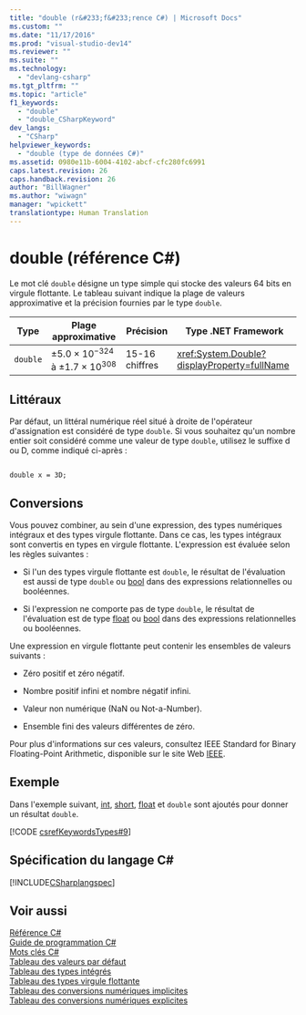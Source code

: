 ```yaml
---
title: "double (r&#233;f&#233;rence C#) | Microsoft Docs"
ms.custom: ""
ms.date: "11/17/2016"
ms.prod: "visual-studio-dev14"
ms.reviewer: ""
ms.suite: ""
ms.technology: 
  - "devlang-csharp"
ms.tgt_pltfrm: ""
ms.topic: "article"
f1_keywords: 
  - "double"
  - "double_CSharpKeyword"
dev_langs: 
  - "CSharp"
helpviewer_keywords: 
  - "double (type de données C#)"
ms.assetid: 0980e11b-6004-4102-abcf-cfc280fc6991
caps.latest.revision: 26
caps.handback.revision: 26
author: "BillWagner"
ms.author: "wiwagn"
manager: "wpickett"
translationtype: Human Translation
---
```

# double (r&#233;f&#233;rence C#)
Le mot clé `double` désigne un type simple qui stocke des valeurs 64 bits en virgule flottante.  Le tableau suivant indique la plage de valeurs approximative et la précision fournies par le type `double`.  
  
|Type|Plage approximative|Précision|Type .NET Framework|  
|----------|-------------------------|---------------|-------------------------|  
|`double`|±5.0 × 10<sup>−324</sup> à ±1.7 × 10<sup>308</sup>|15\-16 chiffres|<xref:System.Double?displayProperty=fullName>|  
  
## Littéraux  
 Par défaut, un littéral numérique réel situé à droite de l'opérateur d'assignation est considéré de type `double`.  Si vous souhaitez qu'un nombre entier soit considéré comme une valeur de type `double`, utilisez le suffixe d ou D, comme indiqué ci\-après :  
  
```  
  
double x = 3D;  
```  
  
## Conversions  
 Vous pouvez combiner, au sein d'une expression, des types numériques intégraux et des types virgule flottante.  Dans ce cas, les types intégraux sont convertis en types en virgule flottante.  L'expression est évaluée selon les règles suivantes :  
  
-   Si l'un des types virgule flottante est `double`, le résultat de l'évaluation est aussi de type `double` ou [bool](../../../csharp/language-reference/keywords/bool.md) dans des expressions relationnelles ou booléennes.  
  
-   Si l'expression ne comporte pas de type `double`, le résultat de l'évaluation est de type [float](../../../csharp/language-reference/keywords/float.md) ou [bool](../../../csharp/language-reference/keywords/bool.md) dans des expressions relationnelles ou booléennes.  
  
 Une expression en virgule flottante peut contenir les ensembles de valeurs suivants :  
  
-   Zéro positif et zéro négatif.  
  
-   Nombre positif infini et nombre négatif infini.  
  
-   Valeur non numérique \(NaN ou Not\-a\-Number\).  
  
-   Ensemble fini des valeurs différentes de zéro.  
  
 Pour plus d'informations sur ces valeurs, consultez IEEE Standard for Binary Floating\-Point Arithmetic, disponible sur le site Web [IEEE](http://go.microsoft.com/fwlink/?LinkId=26269).  
  
## Exemple  
 Dans l'exemple suivant, [int](../../../csharp/language-reference/keywords/int.md), [short](../../../csharp/language-reference/keywords/short.md), [float](../../../csharp/language-reference/keywords/float.md) et `double` sont ajoutés pour donner un résultat `double`.  
  
 [!CODE [csrefKeywordsTypes#9](../CodeSnippet/VS_Snippets_VBCSharp/csrefKeywordsTypes#9)]  
  
## Spécification du langage C\#  
 [!INCLUDE[CSharplangspec](../../../csharp/language-reference/keywords/includes/csharplangspec_md.md)]  
  
## Voir aussi  
 [Référence C\#](../../../csharp/language-reference/index.md)   
 [Guide de programmation C\#](../../../csharp/programming-guide/index.md)   
 [Mots clés C\#](../../../csharp/language-reference/keywords/index.md)   
 [Tableau des valeurs par défaut](../../../csharp/language-reference/keywords/default-values-table.md)   
 [Tableau des types intégrés](../../../csharp/language-reference/keywords/built-in-types-table.md)   
 [Tableau des types virgule flottante](../../../csharp/language-reference/keywords/floating-point-types-table.md)   
 [Tableau des conversions numériques implicites](../../../csharp/language-reference/keywords/implicit-numeric-conversions-table.md)   
 [Tableau des conversions numériques explicites](../../../csharp/language-reference/keywords/explicit-numeric-conversions-table.md)